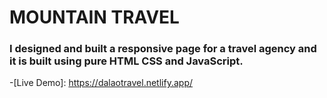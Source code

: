 # MOUNTAIN TRAVEL

### I designed and built a responsive page for a travel agency and it is built using pure HTML CSS and JavaScript.


-[Live Demo]: https://dalaotravel.netlify.app/





